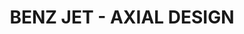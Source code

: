 ---
title : "BENZ JET - AXIAL DESIGN"
category   : "high-speed spindle"
headline   : " "
short_desc   : " "
long_desc   : "The compact design is engineered to perfectly fit the ATC or tool machine, and as with any other standard tool, is automatically clamped onto the CNC machine’s original spindle. "
img   : "/images/BENZJET-AXIALDESIGN.jpeg"
series : "/benz/metal/machiningcenters/highspeedspindles/"
link : "benzjetaxial"
---
